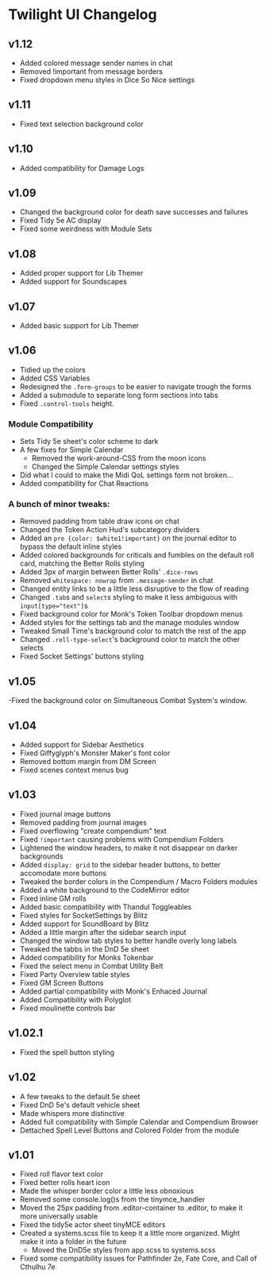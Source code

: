 # Twilight UI Changelog

## v1.12

- Added colored message sender names in chat
- Removed !important from message borders
- Fixed dropdown menu styles in Dice So Nice settings

## v1.11

- Fixed text selection background color

## v1.10

- Added compatibility for Damage Logs

## v1.09

- Changed the background color for death save successes and failures
- Fixed Tidy 5e AC display
- Fixed some weirdness with Module Sets

## v1.08

- Added proper support for Lib Themer
- Added support for Soundscapes

## v1.07

- Added basic support for Lib Themer

## v1.06

- Tidied up the colors
- Added CSS Variables
- Redesigned the `.form-groups` to be easier to navigate trough the forms
- Added a submodule to separate long form sections into tabs
- Fixed `.control-tools` height.

### Module Compatibility

- Sets Tidy 5e sheet's color scheme to dark
- A few fixes for Simple Calendar
    - Removed the work-around-CSS from the moon icons
    - Changed the Simple Calendar settings styles
- Did what I could to make the Midi QoL settings form not broken...
- Added compatibility for Chat Reactions

### A bunch of minor tweaks:

- Removed padding from table draw icons on chat
- Changed the Token Action Hud's subcategory dividers
- Added an `pre {color: $white1!important}` on the journal editor to bypass the default inline styles
- Added colored backgrounds for criticals and fumbles on the default roll card, matching the Better Rolls styling
- Added 3px of margin between Better Rolls' `.dice-rows`
- Removed `whitespace: nowrap` from `.message-sender` in chat
- Changed entity links to be a little less disruptive to the flow of reading
- Changed `.tab`s and `select`s styling to make it less ambiguous with `input[type="text"]`s
- Fixed background color for Monk's Token Toolbar dropdown menus
- Added styles for the settings tab and the manage modules window
- Tweaked Small Time's background color to match the rest of the app
- Changed `.roll-type-select`'s background color to match the other selects
- Fixed Socket Settings' buttons styling

## v1.05

-Fixed the background color on Simultaneous Combat System's window.

## v1.04

- Added support for Sidebar Aesthetics
- Fixed Giffyglyph's Monster Maker's font color
- Removed bottom margin from DM Screen
- Fixed scenes context menus bug

## v1.03

- Fixed journal image buttons
- Removed padding from journal images
- Fixed overflowing "create compendium" text
- Fixed `!important` causing problems with Compendium Folders
- Lightened the window headers, to make it not disappear on darker backgrounds
- Added `display: grid` to the sidebar header buttons, to better accomodate more buttons
- Tweaked the border colors in the Compendium / Macro Folders modules
- Added a white background to the CodeMirror editor
- Fixed inline GM rolls
- Added basic compatibility with Thandul Toggleables
- Fixed styles for SocketSettings by Blitz
- Added support for SoundBoard by Blitz
- Added a little margin after the sidebar search input
- Changed the window tab styles to better handle overly long labels
- Tweaked the tabbs in the DnD 5e sheet
- Added compatibility for Monks Tokenbar
- Fixed the select menu in Combat Utility Belt
- Fixed Party Overview table styles
- Fixed GM Screen Buttons
- Added partial compatibility with Monk's Enhaced Journal
- Added Compatibility with Polyglot
- Fixed moulinette controls bar

## v1.02.1

- Fixed the spell button styling

## v1.02

- A few tweaks to the default 5e sheet
- Fixed DnD 5e's default vehicle sheet
- Made whispers more distinctive
- Added full compatibility with Simple Calendar and Compendium Browser
- Dettached Spell Level Buttons and Colored Folder from the module

## v1.01

- Fixed roll flavor text color
- Fixed better rolls heart icon
- Made the whisper border color a little less obnoxious
- Removed some console.log()s from the tinymce_handler
- Moved the 25px padding from .editor-container to .editor, to make it more universally usable
- Fixed the tidy5e actor sheet tinyMCE editors
- Created a systems.scss file to keep it a little more organized. Might make it into a folder in the future
    - Moved the DnD5e styles from app.scss to systems.scss
- Fixed some compatibility issues for Pathfinder 2e, Fate Core, and Call of Cthulhu 7e